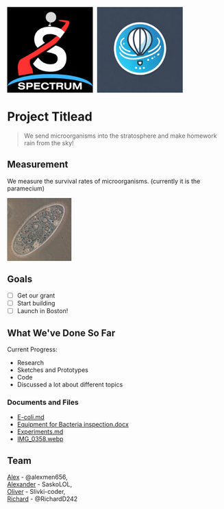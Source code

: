 <div style="display: flex; align-items: center;">
  <img src="logo.png" width="200" style="vertical-align: middle; margin-right: 10px;">
  <img src="discord_logo.webp" width="200" style="vertical-align: middle;">
</div>

# Project Titlead

> We send microorganisms into the stratosphere and make homework rain from the sky!



## Measurement

We measure the survival rates of microorganisms. (currently it is the paramecium)


<img src="Paramecium.jpg" width="150" style="vertical-align: middle; margin-right: 10px;">

## Goals

- [ ] Get our grant  
- [ ] Start building
- [ ] Launch in Boston! 

## What We've Done So Far

Current Progress:

- Research
- Sketches and Prototypes
- Code
- Discussed a lot about different topics

### Documents and Files
- [E-coli.md](https://github.com/alexmen656/spectrum/blob/main/Research/Oliver/Bacteria/data/E-coli.md)
- [Equipment for Bacteria inspection.docx](https://github.com/alexmen656/spectrum/blob/main/Research/Alexander/Equipment%20for%20Bacteria%20inspection.docx)
- [Experiments.md](https://github.com/alexmen656/spectrum/blob/main/Research/Oliver/Bacteria/Experiments.md)
- [IMG_0358.webp](https://github.com/alexmen656/spectrum/blob/main/Research/Alex/Sketches/IMG_0358.webp)

## Team
[Alex](https://hackclub.slack.com/team/U0877PG14F4) - @alexmen656, \
[Alexander](https://hackclub.slack.com/team/U08HE8KST8T) - SaskoLOL, \
[Oliver](https://hackclub.slack.com/team/U07L48Q6BUY) - Slivki-coder, \
[Richard](https://hackclub.slack.com/team/U08HH8E5DQB) - @RichardD242
